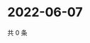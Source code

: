 # 2022-06-07

共 0 条

<!-- BEGIN WEIBO -->
<!-- 最后更新时间 Tue Jun 07 2022 06:00:56 GMT+0800 (China Standard Time) -->

<!-- END WEIBO -->
